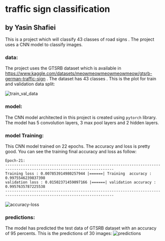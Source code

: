 # traffic sign classification 

## by Yasin Shafiei 

This is a project which will classify 43 classes of road signs . The project uses a CNN model to classify images.

### data:
  The project uses the GTSRB dataset which is available in https://www.kaggle.com/datasets/meowmeowmeowmeowmeow/gtsrb-german-traffic-sign . The dataset has 43 classes .
  This is the plot for train and validation data split: 
  
  ![train_val_data](https://user-images.githubusercontent.com/91404054/164709443-bb608851-7da0-4d8b-9e05-255a1da12e89.png)

### model:
  The CNN model architected in this project is created using `pytorch` library. The model has 5 convolution layers, 3 max pool layers and 2 hidden layers.
  
### model Training:
  This CNN model trained on 22 epochs. The accuracy and loss is pretty good. You can see the training final accuracy and loss as follow:
  
```
Epoch-21: 
-----------------------------------------------------------------------------------------------------------------------
Training loss : 0.007853914980257944 |======| Training  accuracy : 0.9975546239837398
validation loss : 0.01502371459097166 |======| validation accuracy : 0.9957635787225538
-----------------------------------------------------------------------------------------------------------------------
```
  
  
  ![accuracy-loss](https://user-images.githubusercontent.com/91404054/164709831-546c0970-b860-4d53-8ea5-cea58a972f9e.png)

### predictions:
  The model has predicted the test data of GTSRB dataset with an accuracy of 95 percents. This is the predictions of 30 images:
  ![predictions](https://user-images.githubusercontent.com/91404054/164710612-a0ec29ac-ac00-465f-808f-47d251eb0a54.png)
